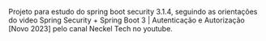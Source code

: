 Projeto para estudo do spring boot security 3.1.4, seguindo as orientações do video Spring Security + Spring Boot 3 | Autenticação e Autorização [Novo 2023]
pelo canal Neckel Tech no youtube.
